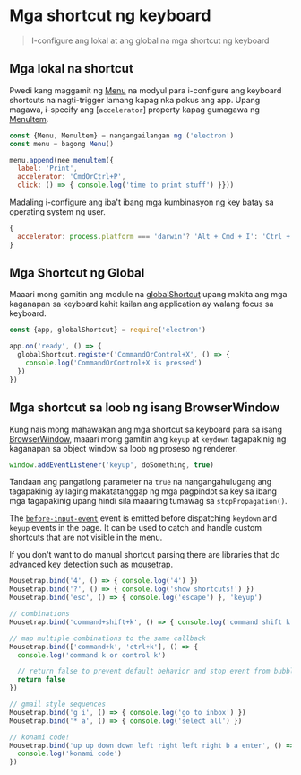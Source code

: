 # Mga shortcut ng keyboard

> I-configure ang lokal at ang global na mga shortcut ng keyboard

## Mga lokal na shortcut

Pwedi kang maggamit ng [Menu](../api/menu.md) na modyul para i-configure ang keyboard shortcuts na nagti-trigger lamang kapag nka pokus ang app. Upang magawa, i-specify ang [`accelerator`] property kapag gumagawa ng [Menultem](../api/menu-item.md).

```js
const {Menu, Menultem} = nangangailangan ng ('electron')
const menu = bagong Menu()

menu.append(nee menultem({
  label: 'Print',
  accelerator: 'CmdOrCtrl+P',
  click: () => { console.log('time to print stuff') }}))
```

Madaling i-configure ang iba't ibang mga kumbinasyon ng key batay sa operating system ng user.

```js
{
  accelerator: process.platform === 'darwin'? 'Alt + Cmd + I': 'Ctrl + Shift + I'
}
```

## Mga Shortcut ng Global

Maaari mong gamitin ang module na [globalShortcut](../api/global-shortcut.md) upang makita ang mga kaganapan sa keyboard kahit kailan ang application ay walang focus sa keyboard.

```js
const {app, globalShortcut} = require('electron')

app.on('ready', () => {
  globalShortcut.register('CommandOrControl+X', () => {
    console.log('CommandOrControl+X is pressed')
  })
})
```

## Mga shortcut sa loob ng isang BrowserWindow

Kung nais mong mahawakan ang mga shortcut sa keyboard para sa isang [BrowserWindow](../api/browser-window.md), maaari mong gamitin ang `keyup` at `keydown` tagapakinig ng kaganapan sa object window sa loob ng proseso ng renderer.

```js
window.addEventListener('keyup', doSomething, true)
```

Tandaan ang pangatlong parameter na `true` na nangangahulugang ang tagapakinig ay laging makatatanggap ng mga pagpindot sa key sa ibang mga tagapakinig upang hindi sila maaaring tumawag sa `stopPropagation()`.

The [`before-input-event`](../api/web-contents.md#event-before-input-event) event is emitted before dispatching `keydown` and `keyup` events in the page. It can be used to catch and handle custom shortcuts that are not visible in the menu.

If you don't want to do manual shortcut parsing there are libraries that do advanced key detection such as [mousetrap](https://github.com/ccampbell/mousetrap).

```js
Mousetrap.bind('4', () => { console.log('4') })
Mousetrap.bind('?', () => { console.log('show shortcuts!') })
Mousetrap.bind('esc', () => { console.log('escape') }, 'keyup')

// combinations
Mousetrap.bind('command+shift+k', () => { console.log('command shift k') })

// map multiple combinations to the same callback
Mousetrap.bind(['command+k', 'ctrl+k'], () => {
  console.log('command k or control k')

  // return false to prevent default behavior and stop event from bubbling
  return false
})

// gmail style sequences
Mousetrap.bind('g i', () => { console.log('go to inbox') })
Mousetrap.bind('* a', () => { console.log('select all') })

// konami code!
Mousetrap.bind('up up down down left right left right b a enter', () => {
  console.log('konami code')
})
```